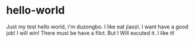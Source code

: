 # hello-world
Just my test
hello world, i'm duzongbo.
I like eat jiaozi.
I want have a good job!
I will win!
There must be have a filct.
But I Will excuted it.
I like it!
